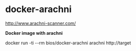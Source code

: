 docker-arachni
========

http://www.arachni-scanner.com/

**Docker image with arachni**

docker run -ti --rm bios/docker-arachni arachni http://target
